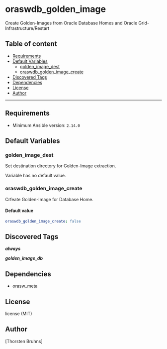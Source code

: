 # oraswdb_golden_image

Create Golden-Images from Oracle Database Homes and Oracle Grid-Infrastructure/Restart

## Table of content

- [Requirements](#requirements)
- [Default Variables](#default-variables)
  - [golden_image_dest](#golden_image_dest)
  - [oraswdb_golden_image_create](#oraswdb_golden_image_create)
- [Discovered Tags](#discovered-tags)
- [Dependencies](#dependencies)
- [License](#license)
- [Author](#author)

---

## Requirements

- Minimum Ansible version: `2.14.0`

## Default Variables

### golden_image_dest

Set destination directory for Golden-Image extraction.

Variable has no default value.

### oraswdb_golden_image_create

Crfeate Golden-Image for Database Home.

#### Default value

```YAML
oraswdb_golden_image_create: false
```

## Discovered Tags

**_always_**

**_golden_image_db_**


## Dependencies

- orasw_meta

## License

license (MIT)

## Author

[Thorsten Bruhns]
